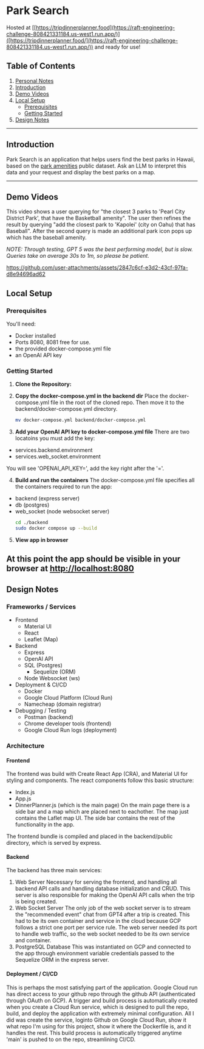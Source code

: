 # Park Search
Hosted at [[https://tripdinnerplanner.food](https://raft-engineering-challenge-808421331184.us-west1.run.app/)]([https://tripdinnerplanner.food/](https://raft-engineering-challenge-808421331184.us-west1.run.app/)) and ready for use!

## Table of Contents

1.  [Personal Notes](#personal-notes)
2.  [Introduction](#introduction)
3.  [Demo Videos](#demo-videos)
4.  [Local Setup](#local-setup)
    * [Prerequisites](#prerequisites)
    * [Getting Started](#getting-started)
5.  [Design Notes](#design-notes)

---

## Introduction

Park Search is an application that helps users find the best parks in Hawaii, based on the [park amenities](https://honolulu-cchnl.opendata.arcgis.com/datasets/cchnl::park-amenities/about) public dataset. Ask an LLM to interpret this data and your request and display the best parks on a map.

---

## Demo Videos

This video shows a user querying for "the closest 3 parks to 'Pearl City District Park', that have the Basketball amenity". The user then refines the result by querying "add the closest park to 'Kapolei' (city on Oahu) that has Baseball". After the second query is made an additional park icon pops up which has the baseball amenity.

*NOTE: Through testing, GPT 5 was the best performing model, but is slow. Queries take on average 30s to 1m, so please be patient.*

https://github.com/user-attachments/assets/2847c6cf-e3d2-43cf-97fa-d8e94696ad62

## Local Setup

### Prerequisites

You'll need:

- Docker installed
- Ports 8080, 8081 free for use.
- the provided docker-compose.yml file
- an OpenAI API key

### Getting Started
1.  **Clone the Repository:**

2.  **Copy the docker-compose.yml in the backend dir**
Place the docker-compose.yml file in the root of the cloned repo. Then move it to the backend/docker-compose.yml directory.
    ```bash
    mv docker-compose.yml backend/docker-compose.yml
    ```

3.  **Add your OpenAI API key to docker-compose.yml file**
There are two locatoins you must add the key:
- services.backend.environment
- services.web_socket.environment

You will see 'OPENAI_API_KEY=', add the key right after the '='.

4. **Build and run the containers**
The docker-compose.yml file specifies all the containers required to run the app:
- backend (express server)
- db (postgres)
- web_socket (node websocket server)
    ```bash
    cd ./backend
    sudo docker compose up --build
    ```
5. **View app in browser**

At this point the app should be visible in your browser at [http://localhost:8080](http://localhost:8080)
---

## Design Notes

### Frameworks / Services
- Frontend
  - Material UI
  - React
  - Leaflet (Map)
- Backend
  - Express
  - OpenAI API
  - SQL (Postgres)
    - Sequelize (ORM)
  - Node Websocket (ws)
- Deployment & CI/CD
  - Docker
  - Google Cloud Platform (Cloud Run)
  - Namecheap (domain registrar)
- Debugging / Testing
  - Postman (backend)
  - Chrome developer tools (frontend)
  - Google Cloud Run logs (deployment)

### Architecture

#### Frontend
The frontend was build with Create React App (CRA), and Material UI for styling and components. The react components follow this basic structure:
- Index.js
- App.js
- DinnerPlanner.js (which is the main page)
On the main page there is a side bar and a map which are placed next to eachother. The map just contains the Laflet map UI. The side bar contains the rest of the functionality in the app.

The frontend bundle is compiled and placed in the backend/public directory, which is served by express.

#### Backend
The backend has three main services:
1. Web Server
Necessary for serving the frontend, and handling all backend API calls and handling database initialization and CRUD. This server is also responsible for making the OpenAI API calls when the trip is being created.
2. Web Socket Server
The only job of the web socket server is to stream the "recommended event" chat from GPT4 after a trip is created. This had to be its own container and service in the cloud because GCP follows a strict one port per service rule. The web server needed its port to handle web traffic, so the web socket needed to be its own service and container.
3. PostgreSQL Database
This was instantiated on GCP and connected to the app through environment variable credentials passed to the Sequelize ORM in the express server.

#### Deployment / CI/CD
This is perhaps the most satisfying part of the application. Google Cloud run has direct access to your github repo through the github API (authenticated through OAuth on GCP). A trigger and build process is automatically created when you create a Cloud Run service, which is designed to pull the repo, build, and deploy the application with extremely minimal configuration. All I did was create the service, loginto Github on Google Cloud Run, show it what repo I'm using for this project, show it where the Dockerfile is, and it handles the rest. This build process is automatically triggered anytime 'main' is pushed to on the repo, streamlining CI/CD.
